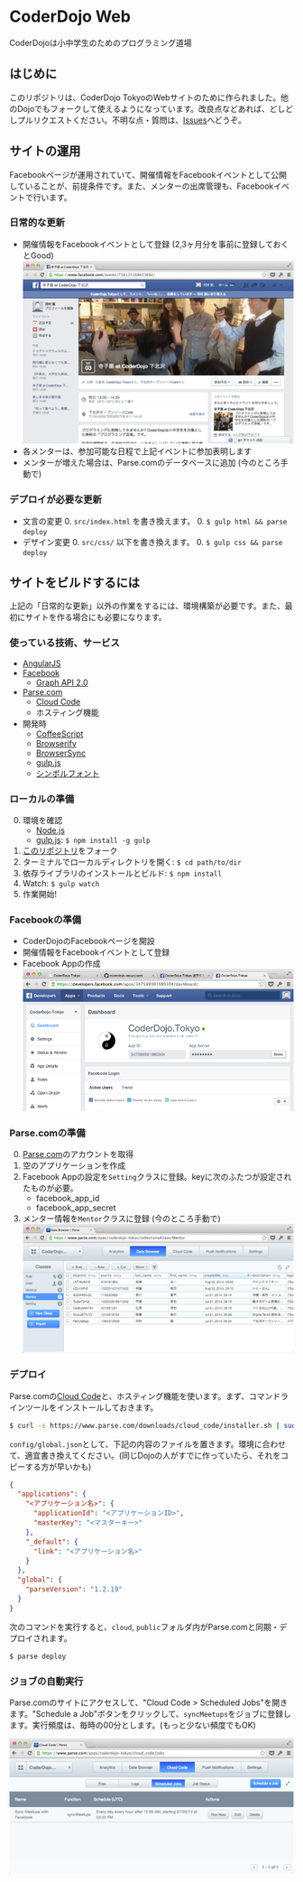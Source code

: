 # CoderDojo Web

CoderDojoは小中学生のためのプログラミング道場

## はじめに

このリポジトリは、CoderDojo TokyoのWebサイトのために作られました。他のDojoでもフォークして使えるようになっています。改良点などあれば、どしどしプルリクエストください。不明な点・質問は、[Issues](https://github.com/coderdojo-tokyo/web/issues)へどうぞ。

## サイトの運用

Facebookページが運用されていて、開催情報をFacebookイベントとして公開していることが、前提条件です。また、メンターの出席管理も、Facebookイベントで行います。

### 日常的な更新

- 開催情報をFacebookイベントとして登録 (2,3ヶ月分を事前に登録しておくとGood)
![Facebook Event](doc/image/facebook-event.png)
- 各メンターは、参加可能な日程で上記イベントに参加表明します
- メンターが増えた場合は、Parse.comのデータベースに追加 (今のところ手動で)

### デプロイが必要な更新

- 文言の変更
	0. `src/index.html` を書き換えます。
	0. `$ gulp html && parse deploy`
- デザイン変更
	0. `src/css/` 以下を書き換えます。
	0. `$ gulp css && parse deploy`

## サイトをビルドするには

上記の「日常的な更新」以外の作業をするには、環境構築が必要です。また、最初にサイトを作る場合にも必要になります。

### 使っている技術、サービス

- [AngularJS](https://angularjs.org/)
- [Facebook](https://www.facebook.com/)
	- [Graph API 2.0](https://developers.facebook.com/docs/graph-api)
- [Parse.com](https://parse.com/)
	- [Cloud Code](https://parse.com/docs/cloud_code_guide)
	- ホスティング機能
- 開発時
	- [CoffeeScript](http://coffeescript.org/)
	- [Browserify](http://browserify.org/)
	- [BrowserSync](http://www.browsersync.io/)
	- [gulp.js](http://gulpjs.com/)
	- [シンボルフォント](https://github.com/cognitom/symbols-for-sketch)

### ローカルの準備

0. 環境を確認
	- [Node.js](http://nodejs.org/)
	- [gulp.js](http://gulpjs.com/): `$ npm install -g gulp`
0. [このリポジトリ](https://github.com/coderdojo-tokyo/web)をフォーク
0. ターミナルでローカルディレクトリを開く: `$ cd path/to/dir`
0. 依存ライブラリのインストールとビルド: `$ npm install`
0. Watch: `$ gulp watch`
0. 作業開始!

### Facebookの準備

- CoderDojoのFacebookページを開設
- 開催情報をFacebookイベントとして登録
- Facebook Appの作成
![Facebook App](doc/image/facebook-app.png)


### Parse.comの準備

0. [Parse.com](https://parse.com/)のアカウントを取得
0. 空のアプリケーションを作成
0. Facebook Appの設定を`Setting`クラスに登録。keyに次のふたつが設定されたものが必要。
	- facebook_app_id
	- facebook_app_secret
0. メンター情報を`Mentor`クラスに登録 (今のところ手動で)
![メンター情報](doc/image/data-browser.png)

### デプロイ

Parse.comの[Cloud Code](https://parse.com/docs/cloud_code_guide)と、ホスティング機能を使います。まず、コマンドラインツールをインストールしておきます。

```bash
$ curl -s https://www.parse.com/downloads/cloud_code/installer.sh | sudo /bin/bash
```

`config/global.json`として、下記の内容のファイルを置きます。環境に合わせて、適宜書き換えてください。(同じDojoの人がすでに作っていたら、それをコピーする方が早いかも)

```json
{
  "applications": {
    "<アプリケーション名>": {
      "applicationId": "<アプリケーションID>", 
      "masterKey": "<マスターキー>"
    }, 
    "_default": {
      "link": "<アプリケーション名>"
    }
  }, 
  "global": {
    "parseVersion": "1.2.19"
  }
}
```

次のコマンドを実行すると、`cloud`, `public`フォルダ内がParse.comと同期・デプロイされます。

```bash
$ parse deploy
```

### ジョブの自動実行

Parse.comのサイトにアクセスして、"Cloud Code > Scheduled Jobs"を開きます。"Schedule a Job"ボタンをクリックして、`syncMeetups`をジョブに登録します。実行頻度は、毎時の00分とします。(もっと少ない頻度でもOK)

![Scheduled Jobs](doc/image/job.png)
